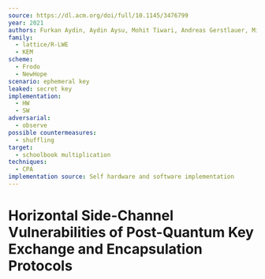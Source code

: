 ```yaml
---
source: https://dl.acm.org/doi/full/10.1145/3476799
year: 2021
authors: Furkan Aydin, Aydin Aysu, Mohit Tiwari, Andreas Gerstlauer, Michael Orshansky
family:
  - lattice/R-LWE
  - KEM
scheme:
  - Frodo
  - NewHope
scenario: ephemeral key
leaked: secret key
implementation:
  - HW
  - SW
adversarial:
  - observe
possible countermeasures:
  - shuffling
target:
  - schoolbook multiplication
techniques:
  - CPA
implementation source: Self hardware and software implementation
---
```

# Horizontal Side-Channel Vulnerabilities of Post-Quantum Key Exchange and Encapsulation Protocols


